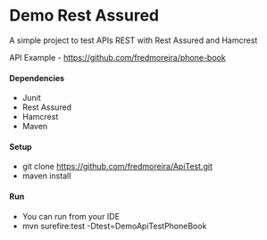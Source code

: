 Demo Rest Assured 
=======

A simple project to test APIs REST with Rest Assured and Hamcrest

API Example - https://github.com/fredmoreira/phone-book

#### Dependencies

* Junit
* Rest Assured
* Hamcrest
* Maven

#### Setup
* git clone https://github.com/fredmoreira/ApiTest.git
* maven install

#### Run

* You can run from your IDE
* mvn surefire:test -Dtest=DemoApiTestPhoneBook
